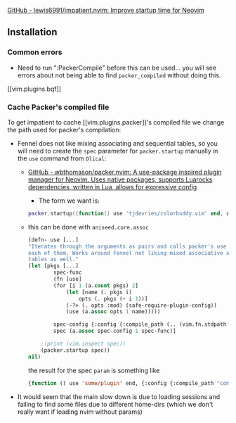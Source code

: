 

[GitHub - lewis6991/impatient.nvim: Improve startup time for Neovim](https://github.com/lewis6991/impatient.nvim)


## Installation

### Common errors

- Need to run ":PackerCompile" before  this can be used... you will see errors about not being able to find `packer_compiled` without doing this.

[[vim.plugins.bqf]]
### Cache Packer's compiled file

To get impatient to cache [[vim.plugins.packer]]'s compiled file we change the path used for packer's compilation:

- Fennel does not like mixing associating and sequential tables, so you will need to create the `spec` parameter for `packer.startup` manually in the `use` command from `Olical`:
  - [GitHub - wbthomason/packer.nvim: A use-package inspired plugin manager for Neovim. Uses native packages, supports Luarocks dependencies, written in Lua, allows for expressive config](https://github.com/wbthomason/packer.nvim#the-startup-function)
    - The form we want is:

    ```lua
    packer.startup({function() use 'tjdevries/colorbuddy.vim' end, config = { ... }})
    ```

  - this can be done with `aniseed.core.assoc`

    ```lisp
    (defn- use [...]
    "Iterates through the arguments as pairs and calls packer's use function for
    each of them. Works around Fennel not liking mixed associative and sequential
    tables as well."
    (let [pkgs [...]
            spec-func
            (fn [use]
            (for [i 1 (a.count pkgs) 2]
                (let [name (. pkgs i)
                    opts (. pkgs (+ i 1))]
                (-?> (. opts :mod) (safe-require-plugin-config))
                (use (a.assoc opts 1 name)))))

            spec-config {:config {:compile_path (.. (vim.fn.stdpath "config") "/lua/packer_compiled.lua")}}
            spec (a.assoc spec-config 1 spec-func)]

        ;(print (vim.inspect spec))
        (packer.startup spec))
    nil)
    ```

    the result for the spec `param` is something like

    ```lisp
    {function () use 'some/plugin' end, {:config {:compile_path "compile/path/"}}}
    ```


- It would seem that the main slow down is due to loading sessions and failing to find some files due to different home-dirs (which we don't really want if loading nvim without params)

